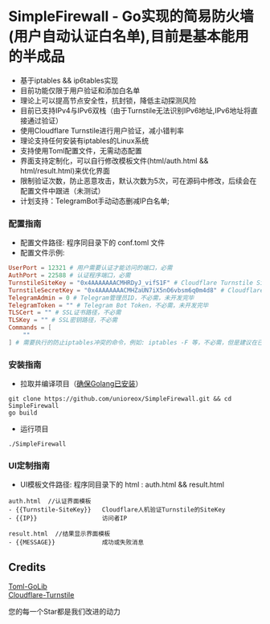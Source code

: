 # SimpleFirewall - Go实现的简易防火墙(用户自动认证白名单),目前是基本能用的半成品
- 基于iptables && ip6tables实现
- 目前功能仅限于用户验证和添加白名单
- 理论上可以提高节点安全性，抗封锁，降低主动探测风险
- 目前已支持IPv4与IPv6双栈（由于Turnstile无法识别IPv6地址,IPv6地址将直接通过验证）
- 使用Cloudflare Turnstile进行用户验证，减小错判率
- 理论支持任何安装有iptables的Linux系统
- 支持使用Toml配置文件，无需动态配置
- 界面支持定制化，可以自行修改模板文件(html/auth.html && html/result.html)来优化界面
- 限制验证次数，防止恶意攻击，默认次数为5次，可在源码中修改，后续会在配置文件中跟进（未测试）
- 计划支持：TelegramBot手动动态删减IP白名单;

### 配置指南
- 配置文件路径: 程序同目录下的 conf.toml 文件
- 配置文件示例:
```toml
UserPort = 12321 # 用户需要认证才能访问的端口，必需
AuthPort = 22588 # 认证程序端口，必需
TurnstileSiteKey = "0x4AAAAAAACMHRDyJ_vifS1F" # Cloudflare Turnstile SiteKey，必需
TurnstileSecretKey = "0x4AAAAAAACMHZaUN7iX5nO6vbsm6q0m4d8" # Cloudflare Turnstile SecretKey，必需
TelegramAdmin = 0 # Telegram管理员ID，不必需，未开发完毕
TelegramToken = "" # Telegram Bot Token，不必需，未开发完毕
TLSCert = "" # SSL证书路径，不必需
TLSKey = "" # SSL密钥路径，不必需
Commands = [
    ""
] # 需要执行的防止iptables冲突的命令，例如: iptables -F 等，不必需，但是建议在已经使用iptables的服务器上配置，防止冲突
```

### 安装指南
- 拉取并编译项目（[确保Golang已安装](https://go.dev/doc/install)）
```shell
git clone https://github.com/unioreox/SimpleFirewall.git && cd SimpleFirewall
go build
```
- 运行项目
```
./SimpleFirewall
```

### UI定制指南
- UI模板文件路径: 程序同目录下的 html : auth.html && result.html
```
auth.html  //认证界面模板
- {{Turnstile-SiteKey}}   Cloudflare人机验证Turnstile的SiteKey
- {{IP}}                  访问者IP

result.html  //结果显示界面模板
- {{MESSAGE}}             成功或失败消息
```

## Credits
[Toml-GoLib](https://github.com/pelletier/go-toml)  
[Cloudflare-Turnstile](https://github.com/cloudflare)  

您的每一个Star都是我们改进的动力
